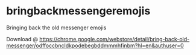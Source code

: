 # bringbackmessengeremojis
Bringing back the old messenger emojis

Download @ https://chrome.google.com/webstore/detail/bring-back-old-messenger/odffoccbncldkpodebegbddmmmhfinbm?hl=en&authuser=0
